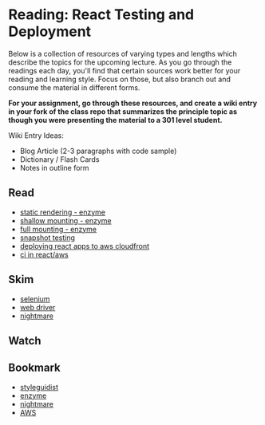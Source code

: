 # Reading: React Testing and Deployment

Below is a collection of resources of varying types and lengths which describe the topics for the upcoming lecture.  As you go through the readings each day, you'll find that certain sources work better for your reading and learning style. Focus on those, but also branch out and consume the material in different forms.

**For your assignment, go through these resources, and create a wiki entry in your fork of the class repo that summarizes the principle topic as though you were presenting the material to a 301 level student.**

Wiki Entry Ideas:
* Blog Article (2-3 paragraphs with code sample)
* Dictionary / Flash Cards
* Notes in outline form

## Read
* [static rendering - enzyme](https://airbnb.io/enzyme/docs/api/shallow.html)
* [shallow mounting - enzyme](https://airbnb.io/enzyme/docs/api/render.html)
* [full mounting - enzyme](https://airbnb.io/enzyme/docs/api/mount.html)
* [snapshot testing](https://jestjs.io/docs/en/snapshot-testing)
* [deploying react apps to aws cloudfront](https://medium.com/@jeffreyrussom/react-continuous-deployments-with-aws-codepipeline-f5034129ff0e)
* [ci in react/aws](https://medium.freecodecamp.org/how-to-continuously-deploy-a-static-website-in-style-using-github-and-aws-3df7ecb58d9c)

## Skim
* [selenium](https://www.seleniumhq.org/)
* [web driver](http://webdriver.io/)
* [nightmare](http://www.nightmarejs.org/)

## Watch

## Bookmark
* [styleguidist](https://react-styleguidist.js.org/docs/getting-started.html)
* [enzyme](https://airbnb.io/enzyme/docs/api/)
* [nightmare](http://www.nightmarejs.org/)
* [AWS](http://aws.amazon.com)


